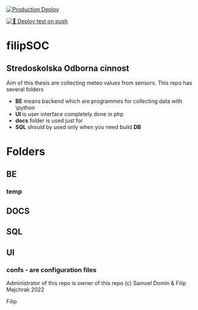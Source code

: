 [![Production Deploy](https://github.com/samod1/filipSOC/actions/workflows/main.yml/badge.svg)](https://github.com/samod1/filipSOC/actions/workflows/main.yml)

[![🚀 Deploy test on push](https://github.com/samod1/filipSOC/actions/workflows/toTest.yml/badge.svg)](https://github.com/samod1/filipSOC/actions/workflows/toTest.yml)

# filipSOC
## Stredoskolska Odborna cinnost 

Aim of this thesis are collecting meteo values from sensors. 
This repo has several folders 
- **BE** means backend which are programmes for collecting data with \\python
- **UI** is user interface completely done in php 
- **docs** folder is used just for 
- **SQL** should by used only when you need build __DB__

# Folders
## BE
### temp
## DOCS
## SQL
## UI
### confs - are configuration files

Administrator of this repo is owner of this repo
(c) Samuel Domin & Filip Majchrak 2022

Filip
